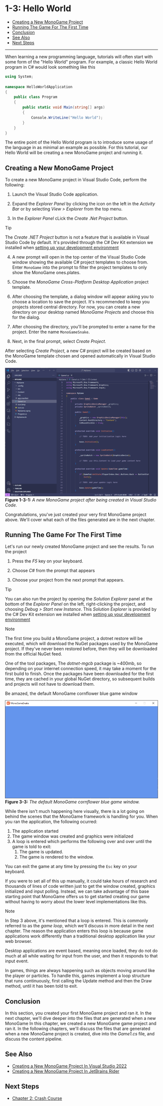 # 1-3: Hello World

- [Creating a New MonoGame Project](#creating-a-new-monogame-project)
- [Running The Game For The First Time](#running-the-game-for-the-first-time)
- [Conclusion](#conclusion)
- [See Also](#see-also)
- [Next Steps](#next-steps)

---

When learning a new programming language, tutorials will often start with some form of the "Hello World" program.  For example, a classic Hello World program in C# would look something like this

```cs
using System;

namespace HelloWorldApplication
{
    public class Program
    {
        public static void Main(string[] args)
        {
            Console.WriteLine("Hello World");
        }
    }
}
```

The entire point of the Hello World program is to introduce some usage of the language in as minimal an example as possible.  For this tutorial, our Hello World will be creating a new MonoGame project and running it.  

## Creating a New MonoGame Project
To create a new MonoGame project in Visual Studio Code, perform the following:

1. Launch the Visual Studio Code application.
   
2. Expand the *Explorer Panel* by clicking the icon on the left in the *Activity Bar* or by selecting *View > Explorer* from the top menu.
   
3. In the *Explorer Panel* cLick the *Create .Net Project* button. 

> [!TIP]  
> The *Create .NET Project* button is not a  feature that is available in Visual Studio Code by default.  It's provided through the C# Dev Kit extension we installed when [setting up your development environment](./01-02-setting-up-your-development-environment.md)

4. A new prompt will open in the top center of the Visual Studio Code window showing the available C# project templates to choose from.  Enter `MonoGame` into the prompt to filter the project templates to only show the MonoGame ones.plates.
   
5. Choose the *MonoGame Cross-Platform Desktop Application* project template.
   
6. After choosing the template, a dialog window will appear asking you to choose a location to save the project.  It's recommended to keep you projects stored central directory.  For now, you can create a new directory on your desktop named *MonoGame Projects* and choose this for the dialog.

7. After choosing the directory, you'll be prompted to enter a name for the project.  Enter the name `MonoGameSnake`.
   
8. Next, in the final prompt, select *Create Project*.

After selecting *Create Project*, a new C# project will be created based on the MonoGame template chosen and opened automatically in Visual Studio Code.

![Figure 1-3-1: A new MonoGame project after being created in Visual Studio Code.](./images/01-03/vscode.png)
**Figure 1-3-1:** *A new MonoGame project after being created in Visual Studio Code.*

Congratulations, you've just created your very first MonoGame project above. We'll cover what each of the files generated are in the next chapter.

## Running The Game For The First Time
Let's run our newly created MonoGame project and see the results. To run the project

1. Press the *F5* key on your keyboard.

2. Choose *C#* from the prompt that appears

3. Choose your project from the next prompt that appears.

> [!TIP]
> You can also run the project by opening the *Solution Explorer* panel at the bottom of the *Explorer Panel* on the left, right-clicking the project, and choosing *Debug > Start new Instance*.  This *Solution Explorer* is provided by the C# Dev Kit extension we installed when  [setting up your development environment](./01-02-setting-up-your-development-environment.md)

> [!NOTE]
> The first time you build a MonoGame project, a dotnet restore will be executed, which will download the NuGet packages used by the MonoGame project.  If they've never been restored before, then they will be downloaded from the official NuGet feed.
> 
> One of the tool packages, The *dotnet-mgcb* package is ~400mb, so depending on your internet connection speed, it may take a moment for the first build to finish.  Once the packages have been downloaded for the first time, they are cached in your global NuGet directory, so subsequent builds and projects will not have to download them.

Be amazed, the default MonoGame cornflower blue game window

![Figure 3-3: The default MonoGame cornflower blue game window.](./images/01-03/cornflower-blue.png)  
**Figure 3-3:** *The default MonoGame cornflower blue game window.*


While there isn't much happening here visually, there is a lot going on behind the scenes that the MonoGame framework is handling for you.  When you ran the application, the following ocurred:

1. The application started
2. The game window was created and graphics were initialized
3. A loop is entered which performs the following over and over until the game is told to exit:
   1. The game is updated.
   2. The game is rendered to the window.

You can exit the game at any time by pressing the `Esc` key on your keyboard.

If you were to set all of this up manually, it could take hours of research and thousands of lines of code written just to get the window created, graphics initialized and input polling.  Instead, we can take advantage of this base starting point that MonoGame offers us to get started creating our game without having to worry about the lower level implementations like this.

> [!NOTE]
> In Step 3 above, it's mentioned that a loop is entered.  This is commonly referred to as the *game loop*, which we'll discuss in more detail in the next chapter.  The reason the application enters this loop is because game applications work differently than a traditional desktop application like your web browser.  
> 
> Desktop applications are event based, meaning once loaded, they do not do much at all while waiting for input from the user, and then it responds to that input event.  
> 
> In games, things are always happening such as objects moving around like the player or particles.  To handle this, games implement a loop structure that runs continuously, first calling the Update method and then the Draw method, until it has been told to exit.


## Conclusion
In this section, you created your first MonoGame project and ran it.  In the next chapter, we'll dive deeper into the files that are generated when a new MonoGame
In this chapter, we created a new MonoGame game project and ran it.  In the following chapters, we'll discuss the files that are generated when a new MonoGame project is created, dive into the *Game1.cs* file, and discuss the content pipeline.

## See Also
- [Creating a New MonoGame Project In Visual Studio 2022](https://docs.monogame.net/articles/getting_started/2_choosing_your_ide_visual_studio.html#creating-a-new-monogame-project)
- [Creating a New MonoGame Project In JetBrains Rider](https://docs.monogame.net/articles/getting_started/2_choosing_your_ide_visual_studio.html#creating-a-new-monogame-project)

## Next Steps
- [Chapter 2: Crash Course](../chapter-02-crash-course/02-00-crash-course.md)
